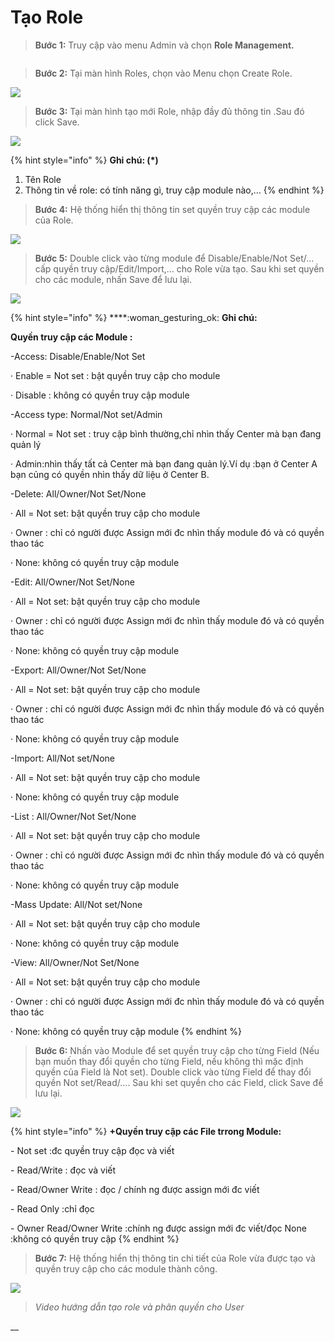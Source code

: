 # Tạo Role

> **Bước 1:** Truy cập vào menu Admin và chọn **Role Management.**

<figure><img src="../../.gitbook/assets/image (1) (2).png" alt=""><figcaption></figcaption></figure>

> **Bước 2:** Tại màn hình Roles, chọn vào Menu chọn Create Role.

![](../../.gitbook/assets/role2.png)

> **Bước 3:** Tại màn hình tạo mới Role, nhập đầy đủ thông tin .Sau đó click Save.

![](../../.gitbook/assets/role3.png)

{% hint style="info" %}
**Ghi chú: (\*)**

1. Tên Role&#x20;
2. Thông tin về role: có tính năng gì, truy cập module nào,…
{% endhint %}

> **Bước 4:** Hệ thống hiển thị thông tin set quyền truy cập các module của Role.

![](../../.gitbook/assets/role4.png)

> **Bước 5:** Double click vào từng module để Disable/Enable/Not Set/… cấp quyền truy cập/Edit/Import,… cho Role vừa tạo. Sau khi set quyền cho các module, nhấn Save để lưu lại.

![](../../.gitbook/assets/role5.png)

{% hint style="info" %}
****:woman\_gesturing\_ok: **Ghi chú:**

**Quyền truy cập các Module :**

\-Access: Disable/Enable/Not Set

·        Enable = Not set : bật quyền truy cập cho module

·        Disable : không có quyền truy cập module

\-Access type: Normal/Not set/Admin

·        Normal = Not set : truy cập bình thường,chỉ nhìn thấy Center mà bạn đang quản lý

·        Admin:nhìn thấy tất cả Center mà bạn đang quản lý.Ví dụ :bạn ở Center A bạn củng có quyền nhìn thấy dữ liệu ở Center B.

\-Delete: All/Owner/Not Set/None

·        All = Not set: bật quyền truy cập cho module

·        Owner : chỉ có người được Assign mới đc nhìn thấy module đó và có quyền thao tác

·        None: không có quyền truy cập module

\-Edit: All/Owner/Not Set/None

·        All = Not set: bật quyền truy cập cho module

·        Owner : chỉ có người được Assign mới đc nhìn thấy module đó và có quyền thao tác

·        None: không có quyền truy cập module

\-Export: All/Owner/Not Set/None

·        All = Not set: bật quyền truy cập cho module

·        Owner : chỉ có người được Assign mới đc nhìn thấy module đó và có quyền thao tác

·        None: không có quyền truy cập module

\-Import: All/Not set/None

·        All = Not set: bật quyền truy cập cho module

·        None: không có quyền truy cập module

\-List : All/Owner/Not Set/None

·        All = Not set: bật quyền truy cập cho module

·        Owner : chỉ có người được Assign mới đc nhìn thấy module đó và có quyền thao tác

·        None: không có quyền truy cập module

\-Mass Update: All/Not set/None

·        All = Not set: bật quyền truy cập cho module

·        None: không có quyền truy cập module

\-View: All/Owner/Not Set/None

·        All = Not set: bật quyền truy cập cho module

·        Owner : chỉ có người được Assign mới đc nhìn thấy module đó và có quyền thao tác

·        None: không có quyền truy cập module
{% endhint %}

> **Bước 6:** Nhấn vào Module để set quyền truy cập cho từng Field (Nếu bạn muốn thay đổi quyền cho từng Field, nếu không thì mặc định quyền của Field là Not set). Double click vào từng Field để thay đổi quyền Not set/Read/…. Sau khi set quyền cho các Field, click Save để lưu lại.

![](../../.gitbook/assets/role6.png)

{% hint style="info" %}
**+Quyền truy cập các File trrong Module:**

\-    Not set :đc quyền truy cập đọc và viết

\-    Read/Write : đọc và viết

\-    Read/Owner Write : đọc / chính ng được assign mới đc viết

\-    Read Only :chỉ đọc

\-    Owner Read/Owner Write :chính ng được assign mới đc viết/đọc None :không có quyền truy cập
{% endhint %}

> **Bước 7:** Hệ thống hiển thị thông tin chi tiết của Role vừa được tạo và quyền truy cập cho các module thành công.

![](../../.gitbook/assets/role7.png)

> _Video hướng dẫn tạo role và phân quyền cho User_

__
